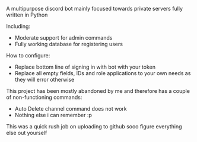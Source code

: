 A multipurpose discord bot mainly focused towards private servers fully written in Python

Including:
* Moderate support for admin commands
* Fully working database for registering users

How to configure:
* Replace bottom line of signing in with bot with your token
* Replace all empty fields, IDs and role applications to your own needs as they will error otherwise

This project has been mostly abandoned by me and therefore has a couple of non-functioning commands:
* Auto Delete channel command does not work
* Nothing else i can remember :p

This was a quick rush job on uploading to github sooo figure everything else out yourself
